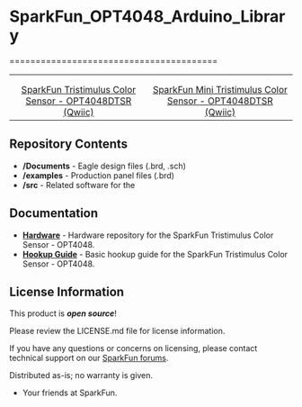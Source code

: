 # SparkFun_OPT4048_Arduino_Library

========================================

<table class="table table-hover table-striped table-bordered">
    <tr>
        <th class="text-center"> 
        </th>
        <th class="text-center">
        </th>
    </tr>
    <tr align="center">
        <td><a href="https://www.sparkfun.com/products/22638"><img src="" alt=""></a></td>
        <td><a href="https://www.sparkfun.com/products/22639"><img src="" alt=""></a></td>
    </tr>
    <tr align="center">
        <td><a href="https://www.sparkfun.com/products/22638">SparkFun Tristimulus Color Sensor - OPT4048DTSR (Qwiic)</a></td>
        <td><a href="https://www.sparkfun.com/products/22639">SparkFun Mini Tristimulus Color Sensor - OPT4048DTSR (Qwiic)</a></td>
    </tr>
</table>

Repository Contents
-------------------

* **/Documents** - Eagle design files (.brd, .sch)
* **/examples** - Production panel files (.brd)
* **/src** - Related software for the <PRODUCT NAME>

Documentation
--------------
* **[Hardware](https://github.com/sparkfun/SparkFun_Tristimulus_Color_Sensor-OPT4048)** - Hardware repository for the SparkFun Tristimulus Color Sensor - OPT4048.
* **[Hookup Guide](http://docs.sparkfun.com/SparkFun_Tristimulus_Color_Sensor-OPT4048/)** - Basic hookup guide for the SparkFun Tristimulus Color Sensor - OPT4048.


License Information
-------------------

This product is _**open source**_! 

Please review the LICENSE.md file for license information. 

If you have any questions or concerns on licensing, please contact technical support on our [SparkFun forums](https://forum.sparkfun.com/viewforum.php?f=152).

Distributed as-is; no warranty is given.

- Your friends at SparkFun.

_<COLLABORATION CREDIT>_
